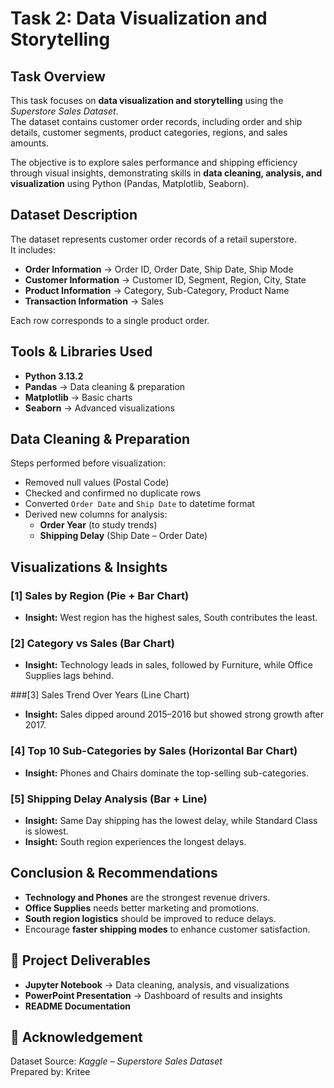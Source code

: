 #  Task 2: Data Visualization and Storytelling  

## Task Overview  
This task focuses on **data visualization and storytelling** using the *Superstore Sales Dataset*.  
The dataset contains customer order records, including order and ship details, customer segments, product categories, regions, and sales amounts.  

The objective is to explore sales performance and shipping efficiency through visual insights, demonstrating skills in **data cleaning, analysis, and visualization** using Python (Pandas, Matplotlib, Seaborn).  

##  Dataset Description  
The dataset represents customer order records of a retail superstore.  
It includes:  
- **Order Information** → Order ID, Order Date, Ship Date, Ship Mode  
- **Customer Information** → Customer ID, Segment, Region, City, State  
- **Product Information** → Category, Sub-Category, Product Name  
- **Transaction Information** → Sales  

Each row corresponds to a single product order.  

## Tools & Libraries Used  
- **Python 3.13.2**  
- **Pandas** → Data cleaning & preparation  
- **Matplotlib** → Basic charts  
- **Seaborn** → Advanced visualizations  

## Data Cleaning & Preparation  
Steps performed before visualization:  
- Removed null values (Postal Code)  
- Checked and confirmed no duplicate rows  
- Converted `Order Date` and `Ship Date` to datetime format  
- Derived new columns for analysis:  
  - **Order Year** (to study trends)  
  - **Shipping Delay** (Ship Date – Order Date)  

## Visualizations & Insights  

### [1] Sales by Region (Pie + Bar Chart)  
- **Insight:** West region has the highest sales, South contributes the least.  

### [2] Category vs Sales (Bar Chart)  
- **Insight:** Technology leads in sales, followed by Furniture, while Office Supplies lags behind.  

###[3] Sales Trend Over Years (Line Chart)  
- **Insight:** Sales dipped around 2015–2016 but showed strong growth after 2017.  

### [4] Top 10 Sub-Categories by Sales (Horizontal Bar Chart)  
- **Insight:** Phones and Chairs dominate the top-selling sub-categories.  

### [5] Shipping Delay Analysis (Bar + Line)  
- **Insight:** Same Day shipping has the lowest delay, while Standard Class is slowest.  
- **Insight:** South region experiences the longest delays.  

## Conclusion & Recommendations  
- **Technology and Phones** are the strongest revenue drivers.  
- **Office Supplies** needs better marketing and promotions.  
- **South region logistics** should be improved to reduce delays.  
- Encourage **faster shipping modes** to enhance customer satisfaction.  


## 📎 Project Deliverables  
- **Jupyter Notebook** → Data cleaning, analysis, and visualizations  
- **PowerPoint Presentation** → Dashboard of results and insights  
- **README Documentation** 

## 🙌 Acknowledgement  
Dataset Source: *Kaggle – Superstore Sales Dataset*  
Prepared by: Kritee 
